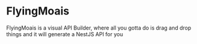 # FlyingMoais
FlyingMoais is a visual API Builder, where all you gotta do is drag and drop things and it will generate a NestJS API for you
